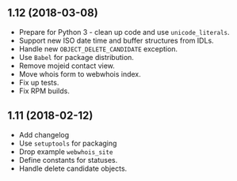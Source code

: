 ## 1.12 (2018-03-08) ##

 * Prepare for Python 3 - clean up code and use ``unicode_literals``.
 * Support new ISO date time and buffer structures from IDLs.
 * Handle new ``OBJECT_DELETE_CANDIDATE`` exception.
 * Use ``Babel`` for package distribution.
 * Remove mojeid contact view.
 * Move whois form to webwhois index.
 * Fix up tests.
 * Fix RPM builds.

## 1.11 (2018-02-12) ##

 * Add changelog
 * Use `setuptools` for packaging
 * Drop example `webwhois_site`
 * Define constants for statuses.
 * Handle delete candidate objects.
